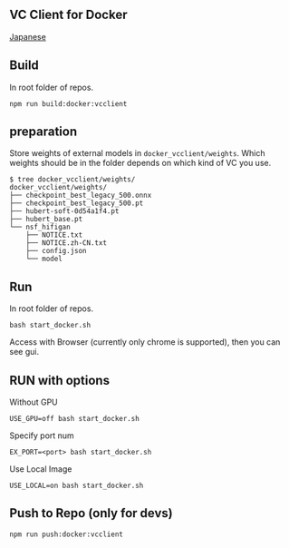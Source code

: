 ## VC Client for Docker

[Japanese](/README_ja.md)

## Build

In root folder of repos.

```
npm run build:docker:vcclient
```

## preparation

Store weights of external models in `docker_vcclient/weights`. Which weights should be in the folder depends on which kind of VC you use.

```
$ tree docker_vcclient/weights/
docker_vcclient/weights/
├── checkpoint_best_legacy_500.onnx
├── checkpoint_best_legacy_500.pt
├── hubert-soft-0d54a1f4.pt
├── hubert_base.pt
└── nsf_hifigan
    ├── NOTICE.txt
    ├── NOTICE.zh-CN.txt
    ├── config.json
    └── model
```

## Run

In root folder of repos.

```
bash start_docker.sh
```

Access with Browser (currently only chrome is supported), then you can see gui.

## RUN with options

Without GPU

```
USE_GPU=off bash start_docker.sh
```

Specify port num

```
EX_PORT=<port> bash start_docker.sh
```

Use Local Image

```
USE_LOCAL=on bash start_docker.sh
```

## Push to Repo (only for devs)

```
npm run push:docker:vcclient
```
